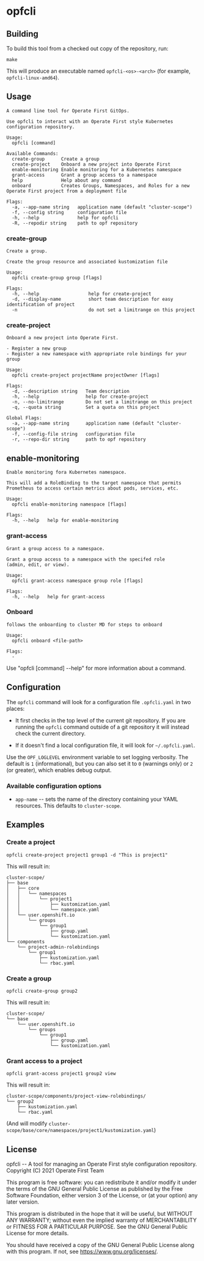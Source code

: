 # opfcli

## Building

To build this tool from a checked out copy of the repository, run:

```
make
```

This will produce an executable named `opfcli-<os>-<arch>` (for
example, `opfcli-linux-amd64`).

## Usage

```
A command line tool for Operate First GitOps.

Use opfcli to interact with an Operate First style Kubernetes
configuration repository.

Usage:
  opfcli [command]

Available Commands:
  create-group      Create a group
  create-project    Onboard a new project into Operate First
  enable-monitoring Enable monitoring for a Kubernetes namespace
  grant-access      Grant a group access to a namespace
  help              Help about any command
  onboard           Creates Groups, Namespaces, and Roles for a new Operate First project from a deployment file

Flags:
  -a, --app-name string   application name (default "cluster-scope")
  -f, --config string     configuration file
  -h, --help              help for opfcli
  -R, --repodir string    path to opf repository
```

### create-group

```
Create a group.

Create the group resource and associated kustomization file

Usage:
  opfcli create-group group [flags]

Flags:
  -h, --help                  help for create-project
  -d, --display-name          short team description for easy identification of project
  -n                          do not set a limitrange on this project
```

### create-project

```
Onboard a new project into Operate First.

- Register a new group
- Register a new namespace with appropriate role bindings for your group

Usage:
  opfcli create-project projectName projectOwner [flags]

Flags:
  -d, --description string   Team description
  -h, --help                 help for create-project
  -n, --no-limitrange        Do not set a limitrange on this project
  -q, --quota string         Set a quota on this project

Global Flags:
  -a, --app-name string      application name (default "cluster-scope")
  -f, --config-file string   configuration file
  -r, --repo-dir string      path to opf repository
```

## enable-monitoring

```
Enable monitoring fora Kubernetes namespace.

This will add a RoleBinding to the target namespace that permits
Prometheus to access certain metrics about pods, services, etc.

Usage:
  opfcli enable-monitoring namespace [flags]

Flags:
  -h, --help   help for enable-monitoring
```

### grant-access

```
Grant a group access to a namespace.

Grant a group access to a namespace with the specifed role
(admin, edit, or view).

Usage:
  opfcli grant-access namespace group role [flags]

Flags:
  -h, --help   help for grant-access
```

### Onboard
```
follows the onboarding to cluster MD for steps to onboard

Usage:
  opfcli onboard <file-path>

Flags:
  -

```

Use "opfcli [command] --help" for more information about a command.

## Configuration

The `opfcli` command will look for a configuration file `.opfcli.yaml`
in two places:

- It first checks in the top level of the current git repository. If
  you are running the `opfcli` command outside of a git repository it
  will instead check the current directory.

- If it doesn't find a local configuration file, it will look for
  `~/.opfcli.yaml`.

Use the `OPF_LOGLEVEL` environment variable to set logging verbosity.
The default is `1` (informational), but you can also set it to `0`
(warnings only) or `2` (or greater), which enables debug output.

### Available configuration options

- `app-name` -- sets the name of the directory containing your YAML
  resources. This defaults to `cluster-scope`.

## Examples

### Create a project

```
opfcli create-project project1 group1 -d "This is project1"
```

This will result in:

```
cluster-scope/
├── base
│   ├── core
│   │   └── namespaces
│   │       └── project1
│   │           ├── kustomization.yaml
│   │           └── namespace.yaml
│   └── user.openshift.io
│       └── groups
│           └── group1
│               ├── group.yaml
│               └── kustomization.yaml
└── components
    └── project-admin-rolebindings
        └── group1
            ├── kustomization.yaml
            └── rbac.yaml
```

### Create a group

```
opfcli create-group group2
```

This will result in:

```
cluster-scope/
└── base
    └── user.openshift.io
        └── groups
            └── group1
                ├── group.yaml
                └── kustomization.yaml
```

### Grant access to a project

```
opfcli grant-access project1 group2 view
```

This will result in:

```
cluster-scope/components/project-view-rolebindings/
└── group2
    ├── kustomization.yaml
    └── rbac.yaml
```

(And will modify
`cluster-scope/base/core/namespaces/project1/kustomization.yaml`)

## License

opfcli -- A tool for managing an Operate First style configuration repository.  
Copyright (C) 2021 Operate First Team

This program is free software: you can redistribute it and/or modify
it under the terms of the GNU General Public License as published by
the Free Software Foundation, either version 3 of the License, or
(at your option) any later version.

This program is distributed in the hope that it will be useful,
but WITHOUT ANY WARRANTY; without even the implied warranty of
MERCHANTABILITY or FITNESS FOR A PARTICULAR PURPOSE.  See the
GNU General Public License for more details.

You should have received a copy of the GNU General Public License
along with this program.  If not, see <https://www.gnu.org/licenses/>.
